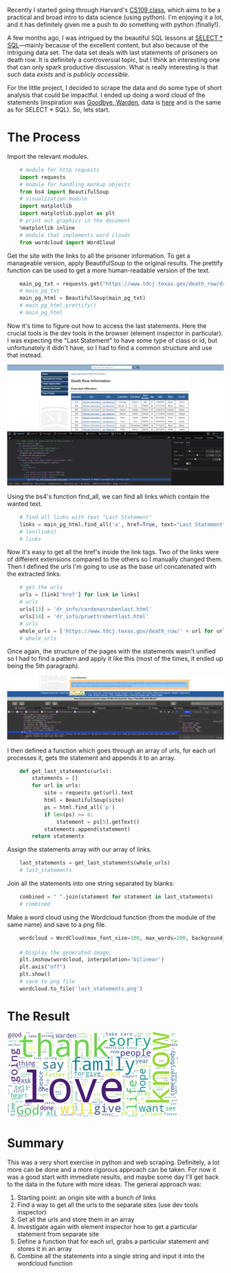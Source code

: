 Recently I started going through Harvard's [CS109 class](http://cs109.github.io/2015/), which aims to be a practical and broad intro to data science (using python). I'm enjoying it a lot, and it has definitely given me a push to do something with python (finally!).

A few months ago, I was intrigued by the beautiful SQL lessons at [SELECT \* SQL](https://selectstarsql.com)—mainly because of the excellent content, but also because of the intriguing data set. The data set deals with last statements of prisoners on death row. It is definitely a controversial topic, but I think an interesting one that can only spark productive discussion. What is really interesting is that such data _exists_ and is _publicly accessible._

For the little project, I decided to scrape the data and do some type of short analysis that could be impactful. I ended up doing a word cloud of the statements (inspiration was [Goodbye, Warden](http://www.goodbyewarden.com/), data is [here](https://www.tdcj.texas.gov/death_row/dr_executed_offenders.html) and is the same as for SELECT \* SQL). So, lets start.

# The Process

Import the relevant modules.

```python
    # module for http requests
    import requests
    # module for handling markup objects
    from bs4 import BeautifulSoup
    # visualization module
    import matplotlib
    import matplotlib.pyplot as plt
    # print out graphics in the document
    %matplotlib inline
    # module that implements word clouds
    from wordcloud import WordCloud
```

Get the site with the links to all the prisoner information. To get a manageable version, apply BeautifulSoup to the original results. The prettify function can be used to get a more human-readable version of the text.

```python
    main_pg_txt = requests.get("https://www.tdcj.texas.gov/death_row/dr_executed_offenders.html").text
    # main_pg_txt
    main_pg_html = BeautifulSoup(main_pg_txt)
    # main_pg_html.prettify()
    # main_pg_html
```

Now it's time to figure out how to access the last statements. Here the crucial tools is the dev tools in the browser (element inspector in particular). I was expecting the "Last Statement" to have some type of class or id, but unfortunately it didn't have, so I had to find a common structure and use that instead.

![](Screenshot2019-02-01at21-d6c00a7a-fa05-474c-89d6-56a21e509766.49.24.png)

Using the bs4's function find_all, we can find all links which contain the wanted text.

```python
    # find all links with text "Last Statement"
    links = main_pg_html.find_all('a', href=True, text="Last Statement")
    # len(links)
    # links
```

Now it's easy to get all the href's inside the link tags. Two of the links were of different extensions compared to the others so I manually changed them. Then I defined the urls I'm going to use as the base url concatenated with the extracted links.

```python
    # get the urls
    urls = [link['href'] for link in links]
    # urls
    urls[13] = 'dr_info/cardenasrubenlast.html'
    urls[14] = 'dr_info/pruettrobertlast.html'
    # urls
    whole_urls = ['https://www.tdcj.texas.gov/death_row/' + url for url in urls]
    # whole_urls
```

Once again, the structure of the pages with the statements wasn't unified so I had to find a pattern and apply it like this (most of the times, it ended up being the 5th paragraph).

![](Screenshot2019-02-01at22-39dccc7f-f8f4-4a61-a959-9d85a38a3d02.19.58.png)

I then defined a function which goes through an array of urls, for each url processes it, gets the statement and appends it to an array.

```python
    def get_last_statements(urls):
        statements = []
        for url in urls:
            site = requests.get(url).text
            html = BeautifulSoup(site)
            ps = html.find_all('p')
            if len(ps) >= 6:
                statement = ps[5].getText()
            statements.append(statement)
        return statements
```

Assign the statements array with our array of links.

```python
    last_statements = get_last_statements(whole_urls)
    # last_statements
```

Join all the statements into one string separated by blanks:

```python
    combined = " ".join(statement for statement in last_statements)
    # combined
```

Make a word cloud using the Wordcloud function (from the module of the same name) and save to a png file.

```python
    wordcloud = WordCloud(max_font_size=100, max_words=200, background_color="white").generate(combined)

    # Display the generated image:
    plt.imshow(wordcloud, interpolation='bilinear')
    plt.axis("off")
    plt.show()
    # save to png file
    wordcloud.to_file('last_statements.png')
```

# The Result

![](last_statements-fefe8fdd-9376-4547-af05-534c1fbf37b7.png)

# Summary

This was a very short exercise in python and web scraping. Definitely, a lot more can be done and a more rigorous approach can be taken. For now it was a good start with immediate results, and maybe some day I'll get back to the data in the future with more ideas. The general approach was:

1. Starting point: an origin site with a bunch of links
2. Find a way to get all the urls to the separate sites (use dev tools inspector)
3. Get all the urls and store them in an array
4. Investigate again with element inspector how to get a particular statement from separate site
5. Define a function that for each url, grabs a particular statement and stores it in an array
6. Combine all the statements into a single string and input it into the wordcloud function
